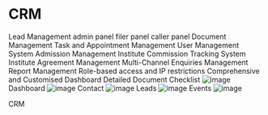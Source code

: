 # CRM
Lead Management
admin panel
filer panel
caller panel
Document Management
Task and Appointment Management
User Management System
Admission Management
Institute Commission Tracking System
Institute Agreement Management
Multi-Channel Enquiries Management
Report Management
Role-based access and IP restrictions
Comprehensive and Customised Dashboard
Detailed Document Checklist
![image](https://github.com/GlobencyMedia/CRM/assets/140972802/461d4ee6-249c-4bc7-9895-2c0bed57380a)
Dashboard
![image](https://github.com/GlobencyMedia/CRM/assets/140972802/b8fafde2-bc54-4923-8d42-ed3460f58be1)
Contact
![image](https://github.com/GlobencyMedia/CRM/assets/140972802/2295b57f-88cb-4817-8593-ddfc3790ec35)
Leads
![image](https://github.com/GlobencyMedia/CRM/assets/140972802/8e0f7c11-fe5b-4c28-885e-c4606a336fdd)
Events
![image](https://github.com/GlobencyMedia/CRM/assets/140972802/9d83a9dc-ad37-410d-8fea-3dc8e99eb1ea)


CRM

